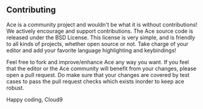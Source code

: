 Contributing
------------

Ace is a community project and wouldn't be what it is without contributions! We actively encourage and support contributions. The Ace source code is released under the BSD License. This license is very simple, and is friendly to all kinds of projects, whether open source or not. Take charge of your editor and add your favorite language highlighting and keybindings!

Feel free to fork and improve/enhance Ace any way you want. If you feel that the editor or the Ace community will benefit from your changes, please open a pull request. Do make sure that your changes are covered by test cases to pass the pull request checks which exists inorder to keep ace robust.

Happy coding, Cloud9
